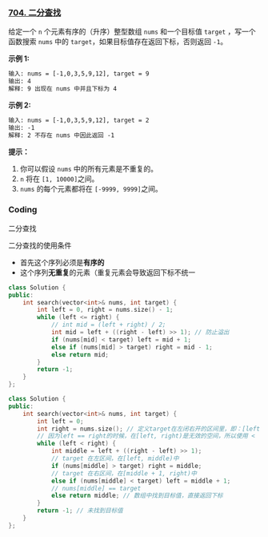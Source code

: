 ### [704. 二分查找](https://leetcode.cn/problems/binary-search/)

给定一个 `n` 个元素有序的（升序）整型数组 `nums` 和一个目标值 `target` ，写一个函数搜索 `nums` 中的 `target`，如果目标值存在返回下标，否则返回 `-1`。

**示例 1:**

```txt
输入: nums = [-1,0,3,5,9,12], target = 9
输出: 4
解释: 9 出现在 nums 中并且下标为 4
```

**示例 2:**

```txt
输入: nums = [-1,0,3,5,9,12], target = 2
输出: -1
解释: 2 不存在 nums 中因此返回 -1
```



**提示：**

1. 你可以假设 `nums` 中的所有元素是不重复的。
2. `n` 将在 `[1, 10000]`之间。
3. `nums` 的每个元素都将在 `[-9999, 9999]`之间。

### Coding

二分查找

二分查找的使用条件

- 首先这个序列必须是**有序的**
- 这个序列**无重复**的元素（重复元素会导致返回下标不统一

~~~cpp
class Solution {
public:
    int search(vector<int>& nums, int target) {
        int left = 0, right = nums.size() - 1;
        while (left <= right) {
            // int mid = (left + right) / 2;
            int mid = left + ((right - left) >> 1); // 防止溢出
            if (nums[mid] < target) left = mid + 1;
            else if (nums[mid] > target) right = mid - 1;
            else return mid;
        }
        return -1;
    }
};
~~~

```cpp
class Solution {
public:
    int search(vector<int>& nums, int target) {
        int left = 0;
        int right = nums.size(); // 定义target在左闭右开的区间里，即：[left, right)
        // 因为left == right的时候，在[left, right)是无效的空间，所以使用 <
        while (left < right) { 
            int middle = left + ((right - left) >> 1);
            // target 在左区间，在[left, middle)中
            if (nums[middle] > target) right = middle;
            // target 在右区间，在[middle + 1, right)中
            else if (nums[middle] < target) left = middle + 1; 
            // nums[middle] == target
            else return middle; // 数组中找到目标值，直接返回下标
        }
        return -1; // 未找到目标值
    }
};
```



